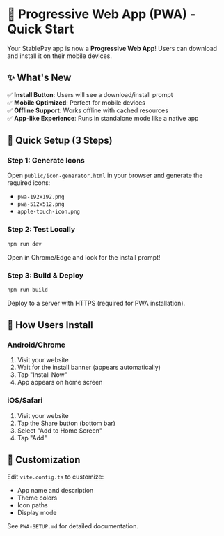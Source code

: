 # 📱 Progressive Web App (PWA) - Quick Start

Your StablePay app is now a **Progressive Web App**! Users can download and install it on their mobile devices.

## ✨ What's New

✅ **Install Button**: Users will see a download/install prompt  
✅ **Mobile Optimized**: Perfect for mobile devices  
✅ **Offline Support**: Works offline with cached resources  
✅ **App-like Experience**: Runs in standalone mode like a native app  

## 🚀 Quick Setup (3 Steps)

### Step 1: Generate Icons

Open `public/icon-generator.html` in your browser and generate the required icons:
- `pwa-192x192.png`
- `pwa-512x512.png`  
- `apple-touch-icon.png`

### Step 2: Test Locally

```bash
npm run dev
```

Open in Chrome/Edge and look for the install prompt!

### Step 3: Build & Deploy

```bash
npm run build
```

Deploy to a server with HTTPS (required for PWA installation).

## 📱 How Users Install

### Android/Chrome
1. Visit your website
2. Wait for the install banner (appears automatically)
3. Tap "Install Now"
4. App appears on home screen

### iOS/Safari
1. Visit your website
2. Tap the Share button (bottom bar)
3. Select "Add to Home Screen"
4. Tap "Add"

## 🎨 Customization

Edit `vite.config.ts` to customize:
- App name and description
- Theme colors
- Icon paths
- Display mode

See `PWA-SETUP.md` for detailed documentation.

